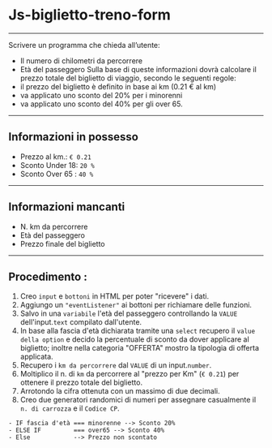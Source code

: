# Js-biglietto-treno-form
---
Scrivere un programma che chieda all’utente:
- Il numero di chilometri da percorrere
- Età del passeggero
Sulla base di queste informazioni dovrà calcolare il prezzo totale del biglietto di viaggio, secondo le seguenti regole:
- il prezzo del biglietto è definito in base ai km (0.21 € al km)
- va applicato uno sconto del 20% per i minorenni
- va applicato uno sconto del 40% per gli over 65.
---
## Informazioni in possesso 
- Prezzo al km.:  `€ 0.21`
- Sconto Under 18: `20 %`
- Sconto Over 65 : `40 %`
---
## Informazioni mancanti
- N. km da percorrere
- Età del passeggero
- Prezzo finale del biglietto
---
## Procedimento : 
1. Creo `input` e `bottoni` in HTML per poter "ricevere" i dati.
1. Aggiungo un `"eventListener"` ai bottoni per richiamare delle funzioni.
1. Salvo in una `variabile` l'età del passeggero controllando la `VALUE` dell'input.`text` compilato dall'utente.
1. In base alla fascia d'età dichiarata tramite una `select` recupero il `value della option` e decido la percentuale di sconto da dover applicare al biglietto; inoltre nella categoria "OFFERTA" mostro la tipologia di offerta applicata.
1. Recupero i `km da percorrere` dal `VALUE` di un input.`number`.
1. Moltiplico il n. di `km` da percorrere al "prezzo per Km" (`€ 0.21`) per ottenere il prezzo totale del biglietto.
1. Arrotondo la cifra ottenuta con un massimo di due decimali.
1. Creo due generatori randomici di numeri per assegnare casualmente il `n. di carrozza` e il `Codice CP`.
```
- IF fascia d'età === minorenne --> Sconto 20%
- ELSE IF         === over65 --> Sconto 40%
- Else            --> Prezzo non scontato
```